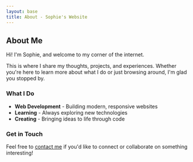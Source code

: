 ```yaml
---
layout: base
title: About - Sophie's Website
---
```


<div class="content-section">

## About Me

Hi! I'm Sophie, and welcome to my corner of the internet.

This is where I share my thoughts, projects, and experiences. Whether you're here to learn more about what I do or just browsing around, I'm glad you stopped by.

</div>

<div class="content-section">

### What I Do

- **Web Development** - Building modern, responsive websites
- **Learning** - Always exploring new technologies
- **Creating** - Bringing ideas to life through code

</div>

<div class="content-section">

### Get in Touch

Feel free to [contact me](/contact/) if you'd like to connect or collaborate on something interesting!

</div>